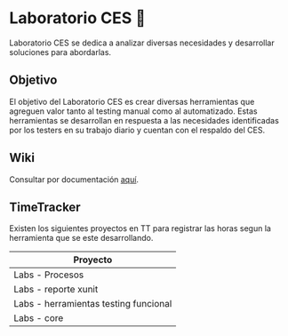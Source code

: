 # Laboratorio CES 🧪

Laboratorio CES se dedica a analizar diversas necesidades y desarrollar soluciones para abordarlas.

## Objetivo

El objetivo del Laboratorio CES es crear diversas herramientas que agreguen valor tanto al testing manual como al automatizado. Estas herramientas se desarrollan en respuesta a las necesidades identificadas por los testers en su trabajo diario y cuentan con el respaldo del CES.

## Wiki

Consultar por documentación [aquí](https://github.com/Laboratorio-CES/.github/wiki).
## TimeTracker 

Existen los siguientes proyectos en TT para registrar las horas segun la herramienta que se este desarrollando.

|Proyecto|
|--------|
|Labs - Procesos|
|Labs - reporte xunit|
|Labs - herramientas testing funcional|
|Labs - core|
